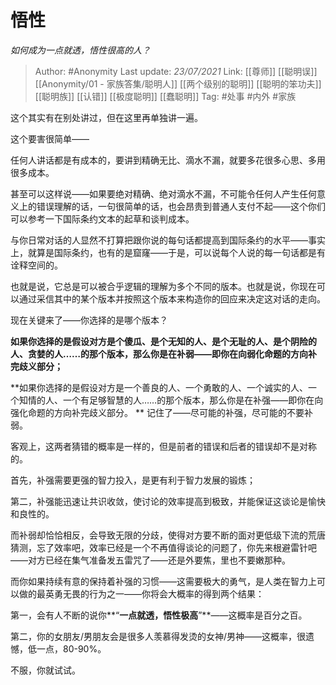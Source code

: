 # 悟性
*如何成为一点就透，悟性很高的人？*

> Author: #Anonymity
> Last update: *23/07/2021*
> Link: [[尊师]] [[聪明误]] [[Anonymity/01 - 家族答集/聪明人]] [[两个级别的聪明]] [[聪明的笨功夫]] [[聪明族]] [[认错]] [[极度聪明]] [[蠢聪明]]
> Tag: #处事 #内外 #家族

这个其实有在别处讲过，但在这里再单独讲一遍。

这个要害很简单——

任何人讲话都是有成本的，要讲到精确无比、滴水不漏，就要多花很多心思、多用很多成本。

甚至可以这样说——如果要绝对精确、绝对滴水不漏，不可能令任何人产生任何意义上的错误理解的话，一句很简单的话，也会昂贵到普通人支付不起——这个你们可以参考一下国际条约文本的起草和谈判成本。

与你日常对话的人显然不打算把跟你说的每句话都提高到国际条约的水平——事实上，就算是国际条约，也有的是窟窿——于是，可以说每个人说的每一句话都是有诠释空间的。

也就是说，它总是可以被合乎逻辑的理解为多个不同的版本。也就是说，你现在可以通过采信其中的某个版本并按照这个版本来构造你的回应来决定这对话的走向。

现在关键来了——你选择的是哪个版本？

**如果你选择的是假设对方是个傻瓜、是个无知的人、是个无耻的人、是个阴险的人、贪婪的人……的那个版本，那么你是在补弱——即你在向弱化命题的方向补完歧义部分；**

**如果你选择的是假设对方是一个善良的人、一个勇敢的人、一个诚实的人、一个知情的人、一个有足够智慧的人……的那个版本，那么你是在补强——即你在向强化命题的方向补完歧义部分。
**
记住了——尽可能的补强，尽可能的不要补弱。

客观上，这两者猜错的概率是一样的，但是前者的错误和后者的错误却不是对称的。

首先，补强需要更强的智力投入，是更有利于智力发展的锻炼；

第二，补强能迅速让共识收敛，使讨论的效率提高到极致，并能保证这谈论是愉快和良性的。

而补弱却恰恰相反，会导致无限的分歧，使得对方要不断的面对更低级下流的荒唐猜测，忘了效率吧，效率已经是一个不再值得谈论的问题了，你先来根避雷针吧——对方已经在集气准备发五雷咒了——还是外要焦，里也不要嫩那种。

而你如果持续有意的保持着补强的习惯——这需要极大的勇气，是人类在智力上可以做的最英勇无畏的行为之一——你将会大概率的得到两个结果：

第一，会有人不断的说你**“**一点就透，悟性极高**”**——这概率是百分之百。

第二，你的女朋友/男朋友会是很多人羡慕得发烫的女神/男神——这概率，很遗憾，低一点，80-90%。

不服，你就试试。
